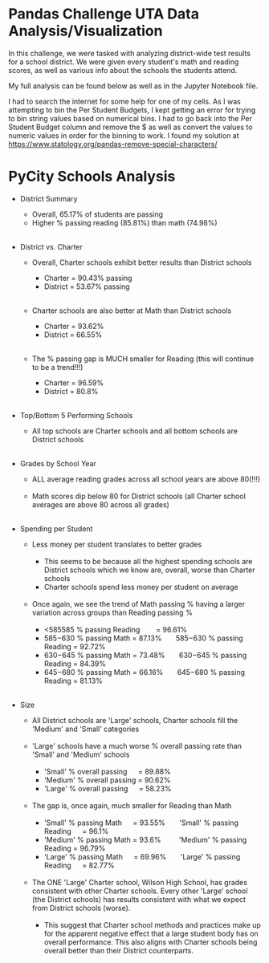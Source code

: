 # Pandas Challenge UTA Data Analysis/Visualization

In this challenge, we were tasked with analyzing district-wide test results for a school district. We were given every student's math and reading scores, as well as various info about the schools the students attend. 

My full analysis can be found below as well as in the Jupyter Notebook file.

I had to search the internet for some help for one of my cells. As I was attempting to bin the Per Student Budgets, I kept getting an error for trying to bin string values based on numerical bins. I had to go back into the Per Student Budget column and remove the $ as well as convert the values to numeric values in order for the binning to work. I found my solution at https://www.statology.org/pandas-remove-special-characters/

# PyCity Schools Analysis

- District Summary

	- Overall, 65.17% of students are passing<br>
	- Higher % passing reading (85.81%) than math (74.98%)<br><br>
- District vs. Charter
	- Overall, Charter schools exhibit better results than District schools<br>
		- Charter = 90.43% passing 
		- District = 53.67% passing<br><br>

	- Charter schools are also better at Math than District schools
		- Charter = 93.62%
		- District = 66.55%<br><br>

	- The % passing gap is MUCH smaller for Reading (this will continue to be a trend!!!)
		- Charter = 96.59%
		- District = 80.8%<br><br>
		
- Top/Bottom 5 Performing Schools
	- All top schools are Charter schools and all bottom schools are District schools<br><br>
- Grades by School Year
	- ALL average reading grades across all school years are above 80(!!!)<br><Br>
	- Math scores dip below 80 for District schools (all Charter school averages are above 80 across all grades)<br><br>
- Spending per Student
	- Less money per student translates to better grades<br><Br>
		- This seems to be because all the highest spending schools are District schools which we know are, overall, worse than Charter schools
		- Charter schools spend less money per student on average<br><br>
	- Once again, we see the trend of Math passing % having a larger variation across groups than Reading passing %<br><br>
		- <$585 % passing Math &emsp;&emsp;= 93.46%&emsp;&emsp;<$585 % passing Reading &emsp;&emsp;= 96.61%
		- $585-$630 % passing Math = 87.13%&emsp;&emsp;$585-$630 % passing Reading = 92.72%
		- $630-$645 % passing Math = 73.48%&emsp;&emsp;$630-$645 % passing Reading = 84.39%
		- $645-$680 % passing Math = 66.16%&emsp;&emsp;$645-$680 % passing Reading = 81.13%<br><br>
- Size
	- All District schools are 'Large' schools, Charter schools fill the 'Medium' and 'Small' categories<Br><br>
	- 'Large' schools have a much worse % overall passing rate than 'Small' and 'Medium' schools<br><br>
		- 'Small' % overall passing &emsp;&nbsp;= 89.88%
		- 'Medium' % overall passing = 90.62%
		- 'Large' % overall passing &emsp;&nbsp;= 58.23%<br><br>
	- The gap is, once again, much smaller for Reading than Math<br><br>
		- 'Small' % passing Math   &ensp;&ensp;&nbsp;= 93.55%&emsp;&emsp;'Small' % passing Reading&ensp;&ensp;&nbsp;&nbsp;= 96.1%
		- 'Medium' % passing Math = 93.6%&emsp;&emsp;&nbsp;&nbsp;'Medium' % passing Reading = 96.79%
		- 'Large' % passing Math   &ensp;&ensp;&nbsp;= 69.96%&emsp;&emsp;'Large' % passing Reading &ensp;&ensp;&nbsp;= 82.77%<br><br>
	- The ONE 'Large' Charter school, Wilson High School, has grades consistent with other Charter schools. Every other 'Large' school (the District schools) has results consistent with what we expect from District schools (worse).<br><Br>
		- This suggest that Charter school methods and practices make up for the apparent negative effect that a large student body has on overall performance. This also aligns with Charter schools being overall better than their District counterparts.
